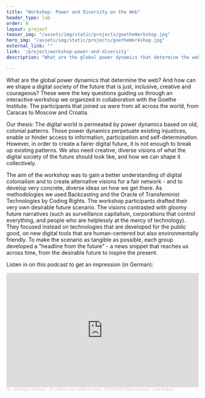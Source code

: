 ```yaml
---
title: "Workshop: Power and Diversity on the Web"
header_type: lab
order: 0
layout: project
teaser_img: "/assets/img/static/projects/goetheWorkshop.jpg"
hero_img: "/assets/img/static/projects/goetheWorkshop.jpg"
external_link: ""
link: '/project/workshop-power-and-diversity'
description: "What are the global power dynamics that determine the web? How can we shape a digital society of the future that is just, inclusive, creative and courageous? These were the key questions guiding us through an interactive workshop we organized in collaboration with the Goethe Institute."

---
```

<p>What are the global power dynamics that determine the web? And how can we shape a digital society of the future that is just, inclusive, creative and courageous? These were the key questions guiding us through an interactive workshop we organized in collaboration with the Goethe Institute. The participants that joined us were from all across the world, from Caracas to Moscow and Croatia.</p>

<p>Our thesis: The digital world is permeated by power dynamics based on old, colonial patterns. Those power dynamics perpetuate existing injustices, enable or hinder access to information, participation and self-determination. However, in order to create a fairer digital future, it is not enough to break up existing patterns. We also need creative, diverse visions of what the digital society of the future should look like, and how we can shape it collectively.</p>

<p>The aim of the workshop was to gain a better understanding of digital colonialism and to create alternative visions for a fair network - and to develop very concrete, diverse ideas on how we get there. As methodologies we used Backcasting and the Oracle of Transfeminist Technologies by Coding Rights.
The workshop participants drafted their very own desirable future scenario. The visions contrasted with gloomy future narratives (such as surveillance capitalism, corporations that control everything, and people who are helplessly at the mercy of technology). They focused instead on technologies that are developed for the public good, on new digital tools that are human-centered but also environmentally friendly. To make the scenario as tangible as possible, each group developed a "headline from the future" - a news snippet that reaches us across time, from the desirable future to inspire the present.</p>

<p>Listen in on this podcast to get an impression (in German):</p>

<iframe width="100%" height="300" scrolling="no" frameborder="no" allow="autoplay" src="https://w.soundcloud.com/player/?url=https%3A//api.soundcloud.com/tracks/863057842%3Fsecret_token%3Ds-SG3lCf9l90D&color=%23ff5500&auto_play=false&hide_related=false&show_comments=true&show_user=true&show_reposts=false&show_teaser=true&visual=true"></iframe><div style="font-size: 10px; color: #cccccc;line-break: anywhere;word-break: normal;overflow: hidden;white-space: nowrap;text-overflow: ellipsis; font-family: Interstate,Lucida Grande,Lucida Sans Unicode,Lucida Sans,Garuda,Verdana,Tahoma,sans-serif;font-weight: 100;"><a href="https://soundcloud.com/user-506831800" title="GI - Bildung &amp; Diskurse" target="_blank" style="color: #cccccc; text-decoration: none;">GI - Bildung &amp; Diskurse</a> · <a href="https://soundcloud.com/user-506831800/5-macht-und-vielfalt-im-netz/s-SG3lCf9l90D" title="#5 | Macht und Vielfalt im Netz - SUPERRR (Elisa Lindinger, Julia Kloiber)" target="_blank" style="color: #cccccc; text-decoration: none;">#5 | Macht und Vielfalt im Netz - SUPERRR (Elisa Lindinger, Julia Kloiber)</a></div>



